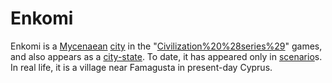 # Enkomi

Enkomi is a [Mycenaean](Mycenaean) [city](city) in the "[Civilization%20%28series%29](Civilization)" games, and also appears as a [city-state](city-state). To date, it has appeared only in [scenario](scenario)s. In real life, it is a village near Famagusta in present-day Cyprus.